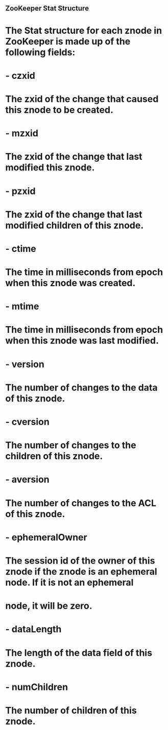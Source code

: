 ## ZooKeeper Stat Structure  
#  
#  The Stat structure for each znode in ZooKeeper is made up of the following fields:
#  
#  - czxid
#  
#    The zxid of the change that caused this znode to be created.
#  
#  - mzxid
#  
#    The zxid of the change that last modified this znode.
#  
#  - pzxid
#  
#    The zxid of the change that last modified children of this znode.
#  
#  - ctime
#  
#    The time in milliseconds from epoch when this znode was created.
#  
#  - mtime
#  
#    The time in milliseconds from epoch when this znode was last modified.
#  
#  - version
#  
#    The number of changes to the data of this znode.
#  
#  - cversion
#  
#    The number of changes to the children of this znode.
#  
#  - aversion
#  
#    The number of changes to the ACL of this znode.
#  
#  - ephemeralOwner
#  
#    The session id of the owner of this znode if the znode is an ephemeral node. If it is not an ephemeral 
#    node, it will be zero.
#  
#  - dataLength
#  
#    The length of the data field of this znode.
#  
#  - numChildren
#  
#    The number of children of this znode.
#  
